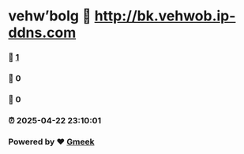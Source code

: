 # vehw’bolg :link: http://bk.vehwob.ip-ddns.com 
### :page_facing_up: [1](http://bk.vehwob.ip-ddns.com/tag.html) 
### :speech_balloon: 0 
### :hibiscus: 0 
### :alarm_clock: 2025-04-22 23:10:01 
### Powered by :heart: [Gmeek](https://github.com/Meekdai/Gmeek)
